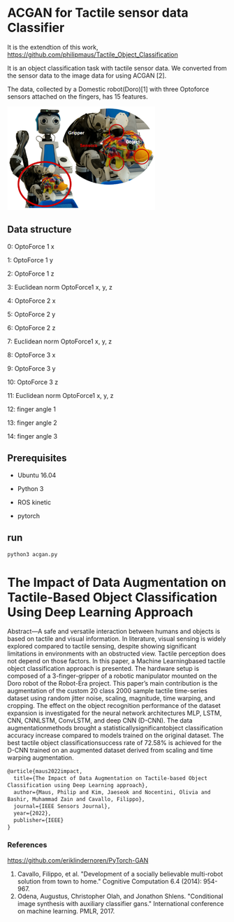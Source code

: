 # ACGAN for Tactile sensor data Classifier

It is the extendtion of this work,
https://github.com/philipmaus/Tactile_Object_Classification

It is an object classification task with tactile sensor data. We converted from the sensor data to the image data for using ACGAN [2]. 

The data, collected by a Domestic robot(Doro)[1] with three Optoforce sensors attached on the fingers, has 15 features.

![Alt text](https://github.com/Alchemist77/ACGAN_Tactile_sensor_data_Classifier/blob/main/doro_tactile.png?raw=true "Doro with Optoforce sensors")


## Data structure
0: OptoForce 1 x

1: OptoForce 1 y

2: OptoForce 1 z

3: Euclidean norm OptoForce1 x, y, z

4: OptoForce 2 x

5: OptoForce 2 y

6: OptoForce 2 z

7: Euclidean norm OptoForce1 x, y, z

8: OptoForce 3 x

9: OptoForce 3 y

10: OptoForce 3 z

11: Euclidean norm OptoForce1 x, y, z

12: finger angle 1

13: finger angle 2

14: finger angle 3

## Prerequisites
* Ubuntu 16.04

* Python 3

* ROS kinetic

* pytorch

## run
```
python3 acgan.py
```

# The Impact of Data Augmentation on Tactile-Based Object Classification Using Deep Learning Approach
Abstract—A safe and versatile interaction between humans and objects is based on tactile and visual information. In literature, visual sensing is widely explored compared to tactile sensing, despite showing significant limitations in environments with an obstructed view. Tactile perception does not depend on those factors. In this paper, a Machine Learningbased tactile object classification approach is presented. The hardware setup is composed of a 3-finger-gripper of a robotic manipulator mounted on the Doro robot of the Robot-Era project. This paper’s main contribution is the augmentation of the custom 20 class 2000 sample tactile time-series dataset using random jitter noise, scaling, magnitude, time warping, and cropping. The effect on the object recognition performance of the dataset expansion is investigated for the neural network architectures MLP, LSTM, CNN, CNNLSTM, ConvLSTM, and deep CNN (D-CNN). The data augmentationmethods brought a statisticallysignificantobject classification accuracy increase compared to models trained on the original dataset. The best tactile object classificationsuccess rate of 72.58% is achieved for the D-CNN trained on an augmented dataset derived from scaling and time warping augmentation.

```
@article{maus2022impact,
  title={The Impact of Data Augmentation on Tactile-based Object Classification using Deep Learning approach},
  author={Maus, Philip and Kim, Jaeseok and Nocentini, Olivia and Bashir, Muhammad Zain and Cavallo, Filippo},
  journal={IEEE Sensors Journal},
  year={2022},
  publisher={IEEE}
}
```

###  References
https://github.com/eriklindernoren/PyTorch-GAN
1. Cavallo, Filippo, et al. "Development of a socially believable multi-robot solution from town to home." Cognitive Computation 6.4 (2014): 954-967.
2. Odena, Augustus, Christopher Olah, and Jonathon Shlens. "Conditional image synthesis with auxiliary classifier gans." International conference on machine learning. PMLR, 2017.
